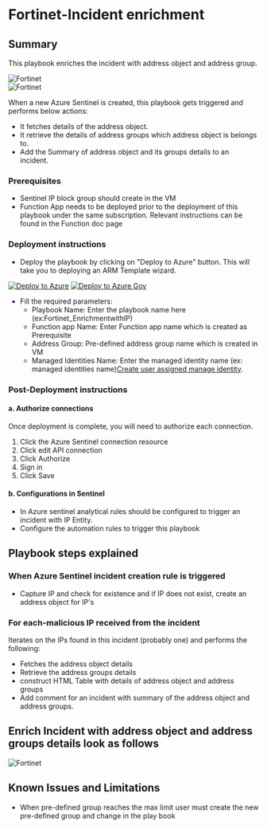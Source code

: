 # Fortinet-Incident enrichment

## Summary
This playbook enriches the incident with address object and address group.

![Fortinet](./Incident_Enrichment.PNG)<br>
 ![Fortinet](./Enrichment.PNG)<br>

When a new Azure Sentinel is created, this playbook gets triggered and performs below actions:
- It fetches details of the address object.
- It retrieve the details of address groups which address object is belongs to.
- Add the Summary of address object and its groups details to an incident.



### Prerequisites 
- Sentinel IP block group should create in the VM
- Function App needs to be deployed prior to the deployment of this playbook under the same subscription. Relevant instructions can be found in the Function doc page


### Deployment instructions 
- Deploy the playbook by clicking on "Deploy to Azure" button. This will take you to deploying an ARM Template wizard.

[![Deploy to Azure](https://aka.ms/deploytoazurebutton)](https://portal.azure.com/#create/Microsoft.Template/uri/https%3A%2F%2Fraw.githubusercontent.com%2FAzure%2FAzure-Sentinel%2Fmaster%2FPlaybooks%2FFortinet-FortiGate%2FPlaybooks%2FFortinet_IncidentEnrichment%2Fazuredeploy.json) [![Deploy to Azure Gov](https://aka.ms/deploytoazuregovbutton)](https://portal.azure.us/#create/Microsoft.Template/uri/https%3A%2F%2Fraw.githubusercontent.com%2FAzure%2FAzure-Sentinel%2Fmaster%2FPlaybooks%2FFortinet-FortiGate%2FPlaybooks%2FFortinet_IncidentEnrichment%2Fazuredeploy.json)


- Fill the required parameters:
    * Playbook Name: Enter the playbook name here (ex:Fortinet_EnrichmentwithIP)
    * Function app Name: Enter Function app name which is created as Prerequisite
    * Address Group: Pre-defined address group name which is created in VM
    * Managed Identities Name: Enter the managed identity name (ex: managed identities name)[Create user assigned manage identity](https://docs.microsoft.com/azure/active-directory/managed-identities-azure-resources/how-to-manage-ua-identity-portal).

### Post-Deployment instructions 
#### a. Authorize connections
Once deployment is complete, you will need to authorize each connection.
1.  Click the Azure Sentinel connection resource
2.  Click edit API connection
3.  Click Authorize
4.  Sign in
5.  Click Save

#### b. Configurations in Sentinel
- In Azure sentinel analytical rules should be configured to trigger an incident with IP Entity.
- Configure the automation rules to trigger this playbook

## Playbook steps explained

### When Azure Sentinel incident creation rule is triggered

- Capture IP and check for existence and if IP does not exist, create an address object for IP's

### For each-malicious IP received from the incident
Iterates on the IPs found in this incident (probably one) and performs the following:
- Fetches the address object details
- Retrieve the address groups details
- construct HTML Table with details of address object and address groups
- Add comment for an incident with summary of the address object and address groups.

## Enrich Incident with address object and address groups details look as follows

 ![Fortinet](./Incident_Enrichment.PNG)<br>
    
## Known Issues and Limitations
- When pre-defined group reaches the max limit user must create the new pre-defined group and change in the play book


